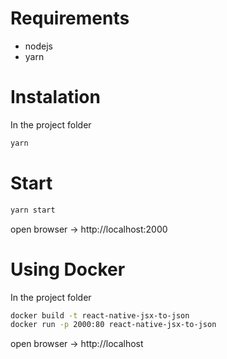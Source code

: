 # Requirements
- nodejs
- yarn

# Instalation
In the project folder
```sh
yarn
```
# Start
```sh
yarn start
```
open browser -> http://localhost:2000

# Using Docker
In the project folder

```sh
docker build -t react-native-jsx-to-json
docker run -p 2000:80 react-native-jsx-to-json
```
open browser -> http://localhost
